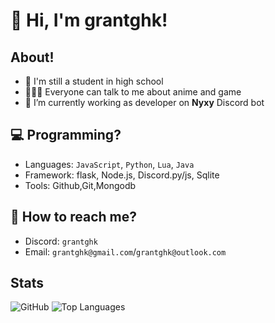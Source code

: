 # 👋 Hi, I'm grantghk!

## About!
- 🏫 I'm still a student in high school
- 🤸🏻‍♂️ Everyone can talk to me about anime and game
- 🤖 I’m currently working as developer on **Nyxy** Discord bot


## 💻 Programming?
- Languages: `JavaScript`, `Python`, `Lua`, `Java`
- Framework: flask, Node.js, Discord.py/js, Sqlite
- Tools: Github,Git,Mongodb

## 📱 How to reach me?

- Discord: `grantghk`
- Email: `grantghk@gmail.com`/`grantghk@outlook.com`

## Stats
![GitHub](https://github-readme-stats.vercel.app/api?username=grantghk&show_icons=true&theme=tokyonight)
![Top Languages](https://github-readme-stats.vercel.app/api/top-langs/?username=grantghk&layout=compact&theme=tokyonight)
